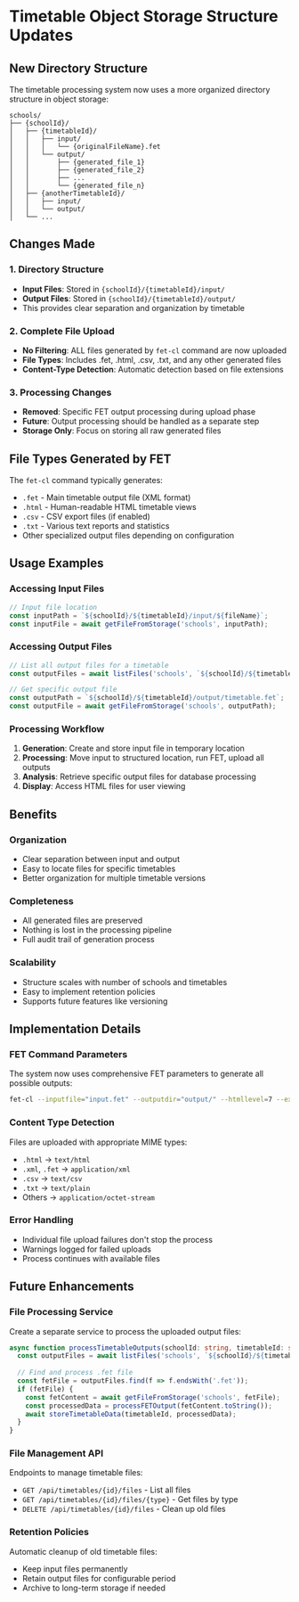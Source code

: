 # Timetable Object Storage Structure Updates

## New Directory Structure

The timetable processing system now uses a more organized directory structure in object storage:

```
schools/
├── {schoolId}/
│   ├── {timetableId}/
│   │   ├── input/
│   │   │   └── {originalFileName}.fet
│   │   └── output/
│   │       ├── {generated_file_1}
│   │       ├── {generated_file_2}
│   │       ├── ...
│   │       └── {generated_file_n}
│   ├── {anotherTimetableId}/
│   │   ├── input/
│   │   └── output/
│   └── ...
```

## Changes Made

### 1. Directory Structure
- **Input Files**: Stored in `{schoolId}/{timetableId}/input/`
- **Output Files**: Stored in `{schoolId}/{timetableId}/output/`
- This provides clear separation and organization by timetable

### 2. Complete File Upload
- **No Filtering**: ALL files generated by `fet-cl` command are now uploaded
- **File Types**: Includes .fet, .html, .csv, .txt, and any other generated files
- **Content-Type Detection**: Automatic detection based on file extensions

### 3. Processing Changes
- **Removed**: Specific FET output processing during upload phase
- **Future**: Output processing should be handled as a separate step
- **Storage Only**: Focus on storing all raw generated files

## File Types Generated by FET

The `fet-cl` command typically generates:
- `.fet` - Main timetable output file (XML format)
- `.html` - Human-readable HTML timetable views
- `.csv` - CSV export files (if enabled)
- `.txt` - Various text reports and statistics
- Other specialized output files depending on configuration

## Usage Examples

### Accessing Input Files
```typescript
// Input file location
const inputPath = `${schoolId}/${timetableId}/input/${fileName}`;
const inputFile = await getFileFromStorage('schools', inputPath);
```

### Accessing Output Files
```typescript
// List all output files for a timetable
const outputFiles = await listFiles('schools', `${schoolId}/${timetableId}/output/`);

// Get specific output file
const outputPath = `${schoolId}/${timetableId}/output/timetable.fet`;
const outputFile = await getFileFromStorage('schools', outputPath);
```

### Processing Workflow
1. **Generation**: Create and store input file in temporary location
2. **Processing**: Move input to structured location, run FET, upload all outputs
3. **Analysis**: Retrieve specific output files for database processing
4. **Display**: Access HTML files for user viewing

## Benefits

### Organization
- Clear separation between input and output
- Easy to locate files for specific timetables
- Better organization for multiple timetable versions

### Completeness
- All generated files are preserved
- Nothing is lost in the processing pipeline
- Full audit trail of generation process

### Scalability
- Structure scales with number of schools and timetables
- Easy to implement retention policies
- Supports future features like versioning

## Implementation Details

### FET Command Parameters
The system now uses comprehensive FET parameters to generate all possible outputs:
```bash
fet-cl --inputfile="input.fet" --outputdir="output/" --htmllevel=7 --exportcsv=true
```

### Content Type Detection
Files are uploaded with appropriate MIME types:
- `.html` → `text/html`
- `.xml`, `.fet` → `application/xml`
- `.csv` → `text/csv`
- `.txt` → `text/plain`
- Others → `application/octet-stream`

### Error Handling
- Individual file upload failures don't stop the process
- Warnings logged for failed uploads
- Process continues with available files

## Future Enhancements

### File Processing Service
Create a separate service to process the uploaded output files:
```typescript
async function processTimetableOutputs(schoolId: string, timetableId: string) {
  const outputFiles = await listFiles('schools', `${schoolId}/${timetableId}/output/`);
  
  // Find and process .fet file
  const fetFile = outputFiles.find(f => f.endsWith('.fet'));
  if (fetFile) {
    const fetContent = await getFileFromStorage('schools', fetFile);
    const processedData = processFETOutput(fetContent.toString());
    await storeTimetableData(timetableId, processedData);
  }
}
```

### File Management API
Endpoints to manage timetable files:
- `GET /api/timetables/{id}/files` - List all files
- `GET /api/timetables/{id}/files/{type}` - Get files by type
- `DELETE /api/timetables/{id}/files` - Clean up old files

### Retention Policies
Automatic cleanup of old timetable files:
- Keep input files permanently
- Retain output files for configurable period
- Archive to long-term storage if needed